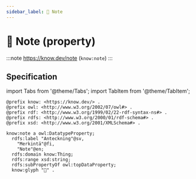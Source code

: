 ```yaml
---
sidebar_label: 📝 Note
---
```


# 📝 Note (property)

:::note
https://know.dev/note
(`know:note`)
:::

## Specification

import Tabs from '@theme/Tabs';
import TabItem from '@theme/TabItem';

<Tabs>
<TabItem value="turtle" label="Turtle">

```turtle
@prefix know: <https://know.dev/> .
@prefix owl: <http://www.w3.org/2002/07/owl#> .
@prefix rdf: <http://www.w3.org/1999/02/22-rdf-syntax-ns#> .
@prefix rdfs: <http://www.w3.org/2000/01/rdf-schema#> .
@prefix xsd: <http://www.w3.org/2001/XMLSchema#> .

know:note a owl:DatatypeProperty;
  rdfs:label "Anteckning"@sv,
    "Merkintä"@fi,
    "Note"@en;
  rdfs:domain know:Thing;
  rdfs:range xsd:string;
  rdfs:subPropertyOf owl:topDataProperty;
  know:glyph "📝" .

```

</TabItem>
</Tabs>
